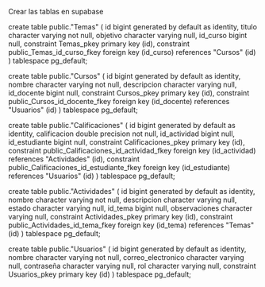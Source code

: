 Crear las tablas en supabase


create table
  public."Temas" (
    id bigint generated by default as identity,
    titulo character varying not null,
    objetivo character varying null,
    id_curso bigint null,
    constraint Temas_pkey primary key (id),
    constraint public_Temas_id_curso_fkey foreign key (id_curso) references "Cursos" (id)
  ) tablespace pg_default;

create table
  public."Cursos" (
    id bigint generated by default as identity,
    nombre character varying not null,
    descripcion character varying null,
    id_docente bigint null,
    constraint Cursos_pkey primary key (id),
    constraint public_Cursos_id_docente_fkey foreign key (id_docente) references "Usuarios" (id)
  ) tablespace pg_default;

create table
  public."Calificaciones" (
    id bigint generated by default as identity,
    calificacion double precision not null,
    id_actividad bigint null,
    id_estudiante bigint null,
    constraint Calificaciones_pkey primary key (id),
    constraint public_Calificaciones_id_actividad_fkey foreign key (id_actividad) references "Actividades" (id),
    constraint public_Calificaciones_id_estudiante_fkey foreign key (id_estudiante) references "Usuarios" (id)
  ) tablespace pg_default;


create table
  public."Actividades" (
    id bigint generated by default as identity,
    nombre character varying not null,
    descripcion character varying null,
    estado character varying null,
    id_tema bigint null,
    observaciones character varying null,
    constraint Actividades_pkey primary key (id),
    constraint public_Actividades_id_tema_fkey foreign key (id_tema) references "Temas" (id)
  ) tablespace pg_default;

create table
  public."Usuarios" (
    id bigint generated by default as identity,
    nombre character varying not null,
    correo_electronico character varying null,
    contraseña character varying null,
    rol character varying null,
    constraint Usuarios_pkey primary key (id)
  ) tablespace pg_default;
